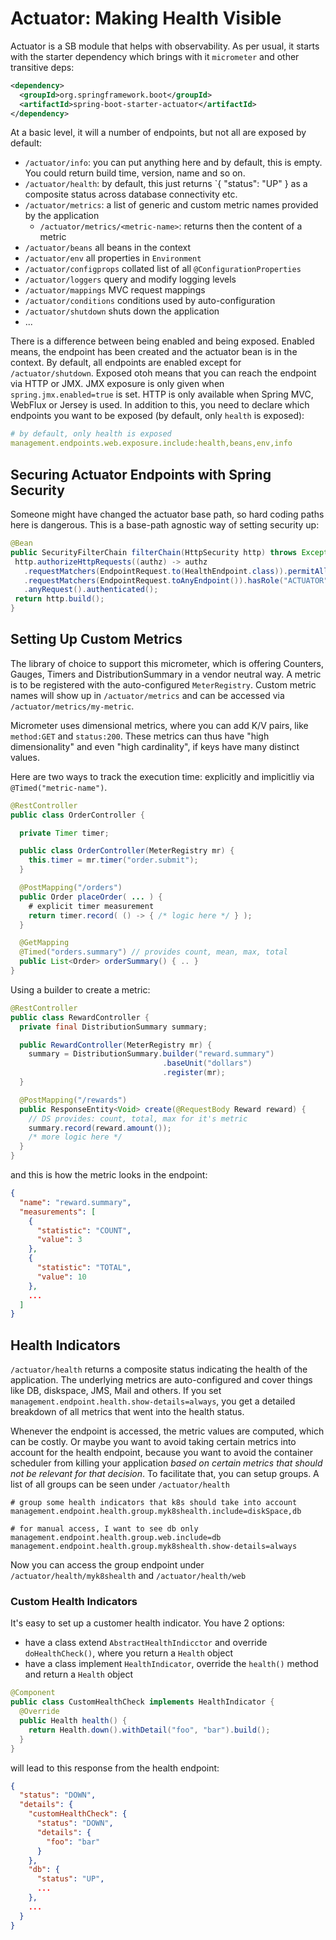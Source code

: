 # Actuator: Making Health Visible

Actuator is a SB module that helps with observability. As per usual, it starts with the starter dependency which brings with it `micrometer` and other transitive deps:

```xml
<dependency>
  <groupId>org.springframework.boot</groupId>
  <artifactId>spring-boot-starter-actuator</artifactId>
</dependency>
```

At a basic level, it will a number of endpoints, but not all are exposed by default:

* `/actuator/info`: you can put anything here and by default, this is empty. You could return build time, version, name and so on.
* `/actuator/health`: by default, this just returns `{ "status": "UP" } as a composite status across database connectivity etc.
* `/actuator/metrics`: a list of generic and custom metric names provided by the application
  * `/actuator/metrics/<metric-name>`: returns then the content of a metric
* `/actuator/beans` all beans in the context
* `/actuator/env` all properties in `Environment`
* `/actuator/configprops` collated list of all `@ConfigurationProperties`
* `/actuator/loggers` query and modify logging levels
* `/actuator/mappings` MVC request mappings
* `/actuator/conditions` conditions used by auto-configuration
* `/actuator/shutdown` shuts down the application
* ...

There is a difference between being enabled and being exposed. Enabled means, the endpoint has been created and the actuator bean is in the context. By default, all endpoints are enabled except for `/actuator/shutdown`.
Exposed otoh means that you can reach the endpoint via HTTP or JMX. JMX exposure is only given when `spring.jmx.enabled=true` is set. HTTP is only available when Spring MVC, WebFlux or Jersey is used. In addition to this, you need to declare which endpoints you want to be exposed (by default, only `health` is exposed):

```yaml
# by default, only health is exposed
management.endpoints.web.exposure.include:health,beans,env,info
```

## Securing Actuator Endpoints with Spring Security

Someone might have changed the actuator base path, so hard coding paths here is dangerous. This is a base-path agnostic way of setting security up:

```java
@Bean
public SecurityFilterChain filterChain(HttpSecurity http) throws Exception {
 http.authorizeHttpRequests((authz) -> authz
   .requestMatchers(EndpointRequest.to(HealthEndpoint.class)).permitAll()
   .requestMatchers(EndpointRequest.toAnyEndpoint()).hasRole("ACTUATOR")
   .anyRequest().authenticated();
 return http.build();
}
```

## Setting Up Custom Metrics

The library of choice to support this micrometer, which is offering Counters, Gauges, Timers and DistributionSummary in a vendor neutral way. A metric is to be registered with the auto-configured `MeterRegistry`. Custom metric names will show up in `/actuator/metrics` and can be accessed via `/actuator/metrics/my-metric`.

Micrometer uses dimensional metrics, where you can add K/V pairs, like `method:GET` and `status:200`. These metrics can thus have "high dimensionality" and even "high cardinality", if keys have many distinct values.

Here are two ways to track the execution time: explicitly and implicitliy via `@Timed("metric-name")`.
```java
@RestController
public class OrderController {

  private Timer timer;

  public class OrderController(MeterRegistry mr) {
    this.timer = mr.timer("order.submit");
  }

  @PostMapping("/orders")
  public Order placeOrder( ... ) {
    # explicit timer measurement
    return timer.record( () -> { /* logic here */ } );
  }

  @GetMapping
  @Timed("orders.summary") // provides count, mean, max, total
  public List<Order> orderSummary() { .. }
}
```

Using a builder to create a metric:
```java
@RestController
public class RewardController {
  private final DistributionSummary summary;

  public RewardController(MeterRegistry mr) {
    summary = DistributionSummary.builder("reward.summary")
                                  .baseUnit("dollars")
                                  .register(mr);
  }

  @PostMapping("/rewards")
  public ResponseEntity<Void> create(@RequestBody Reward reward) {
    // DS provides: count, total, max for it's metric
    summary.record(reward.amount());
    /* more logic here */
  }
}
```

and this is how the metric looks in the endpoint:

```json
{
  "name": "reward.summary",
  "measurements": [
    {
      "statistic": "COUNT",
      "value": 3
    },
    {
      "statistic": "TOTAL",
      "value": 10
    },
    ... 
  ]
}
```

## Health Indicators

`/actuator/health` returns a composite status indicating the health of the application. The underlying metrics are auto-configured and cover things like DB, diskspace, JMS, Mail and others. If you set `management.endpoint.health.show-details=always`, you get a detailed breakdown of all metrics that went into the health status.

Whenever the endpoint is accessed, the metric values are computed, which can be costly. Or maybe you want to avoid taking certain metrics into account for the health endpoint, because you want to avoid the container scheduler from killing your application _based on certain metrics that should not be relevant for that decision_.
To facilitate that, you can setup groups. A list of all groups can be seen under `/actuator/health`

```
# group some health indicators that k8s should take into account
management.endpoint.health.group.myk8shealth.include=diskSpace,db

# for manual access, I want to see db only
management.endpoint.health.group.web.include=db
management.endpoint.health.group.myk8shealth.show-details=always
```

Now you can access the group endpoint under `/actuator/health/myk8shealth` and `/actuator/health/web`

### Custom Health Indicators

It's easy to set up a customer health indicator. You have 2 options:

* have a class extend `AbstractHealthIndicctor` and override `doHealthCheck()`, where you return a `Health` object
* have a class implement `HealthIndicator`, override the `health()` method and return a `Health` object

```java
@Component
public class CustomHealthCheck implements HealthIndicator {
  @Override
  public Health health() {
    return Health.down().withDetail("foo", "bar").build();
  }
}
```

will lead to this response from the health endpoint:

```json
{
  "status": "DOWN",
  "details": {
    "customHealthCheck": {
      "status": "DOWN",
      "details": {
        "foo": "bar"
      }
    },
    "db": {
      "status": "UP",
      ...
    },
    ...
  }  
}
```




